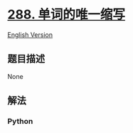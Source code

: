 # [288. 单词的唯一缩写](https://leetcode-cn.com/problems/unique-word-abbreviation)

[English Version](/leetcode/0200-0299/0288.Unique%20Word%20Abbreviation/README_EN.md)

## 题目描述

<!-- 这里写题目描述 -->

None

## 解法

<!-- 这里可写通用的实现逻辑 -->

<!-- tabs:start -->

### **Python**

<!-- 这里可写当前语言的特殊实现逻辑 -->

```python

```

<!-- tabs:end -->
